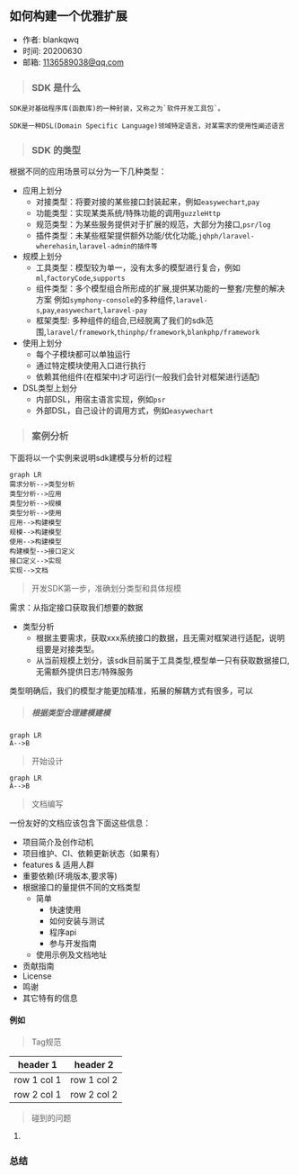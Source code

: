 ## 如何构建一个优雅扩展

- 作者: blankqwq
- 时间: 20200630
- 邮箱: 1136589038@qq.com

> ### SDK 是什么

    SDK是对基础程序库(函数库)的一种封装，又称之为`软件开发工具包`。
    
    SDK是一种DSL(Domain Specific Language)领域特定语言，对某需求的使用性阐述语言

> ### SDK 的类型

根据不同的应用场景可以分为一下几种类型：

- 应用上划分
    - 对接类型：将要对接的某些接口封装起来，例如`easywechart`,`pay`
    - 功能类型：实现某类系统/特殊功能的调用`guzzleHttp`
    - 规范类型：为某些服务提供对于扩展的规范，大部分为接口,`psr/log`
    - 插件类型：未某些框架提供额外功能/优化功能,`jqhph/laravel-wherehasin`,`laravel-admin的插件等`
- 规模上划分
    - 工具类型：模型较为单一，没有太多的模型进行复合，例如`ml`,`factoryCode`,`supports`
    - 组件类型：多个模型组合所形成的扩展,提供某功能的一整套/完整的解决方案 例如`symphony-console`的多种组件,`laravel-s`,`pay`,`easywechart`,`laravel-pay`
    - 框架类型: 多种组件的组合,已经脱离了我们的sdk范围,`laravel/framework`,`thinphp/framework`,`blankphp/framework`
- 使用上划分
    - 每个子模块都可以单独运行
    - 通过特定模块使用入口进行执行
    - 依赖其他组件(在框架中)才可运行(一般我们会针对框架进行适配)
- DSL类型上划分
    - 内部DSL，用宿主语言实现，例如`psr`
    - 外部DSL，自己设计的调用方式，例如`easywechart`



> ### 案例分析

下面将以一个实例来说明sdk建模与分析的过程

```
graph LR
需求分析-->类型分析
类型分析-->应用
类型分析-->规模
类型分析-->使用
应用-->构建模型
规模-->构建模型
使用-->构建模型
构建模型-->接口定义
接口定义-->实现
实现-->文档
```

> 开发SDK第一步，准确划分类型和具体规模

需求：从指定接口获取我们想要的数据


- 类型分析
    - 根据主要需求，获取xxx系统接口的数据，且无需对框架进行适配，说明组要是对接类型。
    - 从当前规模上划分，该sdk目前属于工具类型,模型单一只有获取数据接口,无需额外提供日志/特殊服务


类型明确后，我们的模型才能更加精准，拓展的解耦方式有很多，可以

> ##### 根据类型合理建模建模


```
graph LR
A-->B
```

> 开始设计


```
graph LR
A-->B
```


> 文档编写

一份友好的文档应该包含下面这些信息：

- 项目简介及创作动机
- 项目维护、CI、依赖更新状态（如果有）
- features & 适用人群
- 重要依赖(环境版本,要求等)
- 根据接口的量提供不同的文档类型
    - 简单
        - 快速使用
        - 如何安装与测试
        - 程序api
        - 参与开发指南
    - 使用示例及文档地址
- 贡献指南
- License
- 鸣谢
- 其它特有的信息

#### 例如

> Tag规范


| header 1    | header 2    |
| ----------- | ----------- |
| row 1 col 1 | row 1 col 2 |
| row 2 col 1 | row 2 col 2 |



> 碰到的问题

1. 

### 总结